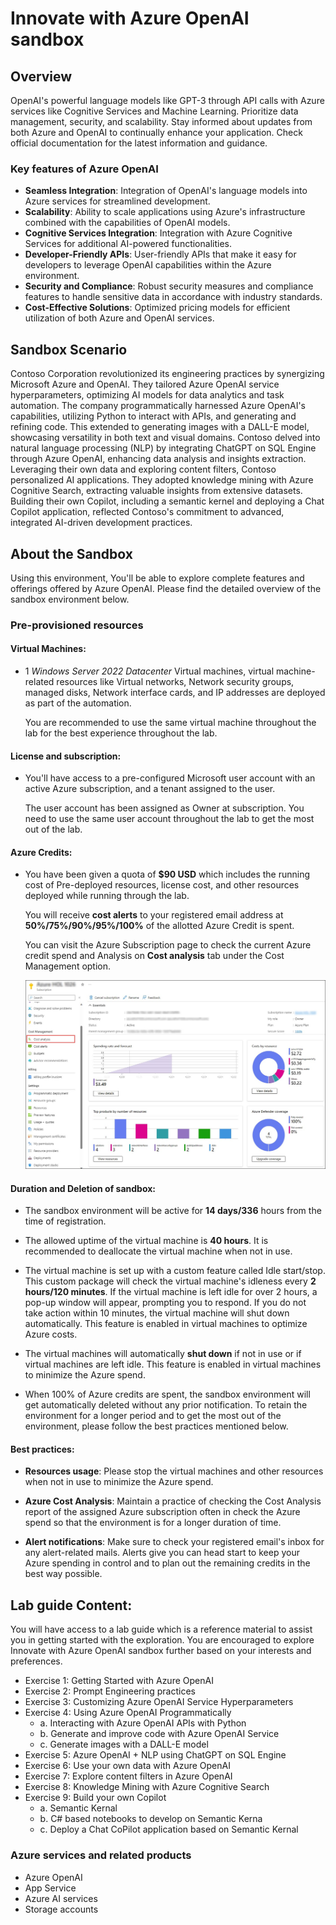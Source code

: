 # Innovate with Azure OpenAI sandbox

## Overview

OpenAI's powerful language models like GPT-3 through API calls with Azure services like Cognitive Services and Machine Learning. Prioritize data management, security, and scalability. Stay informed about updates from both Azure and OpenAI to continually enhance your application. Check official documentation for the latest information and guidance.

### Key features of Azure OpenAI

- **Seamless Integration**: Integration of OpenAI's language models into Azure services for streamlined development.
- **Scalability**: Ability to scale applications using Azure's infrastructure combined with the capabilities of OpenAI models.
- **Cognitive Services Integration**: Integration with Azure Cognitive Services for additional AI-powered functionalities.
- **Developer-Friendly APIs**: User-friendly APIs that make it easy for developers to leverage OpenAI capabilities within the Azure environment.
- **Security and Compliance**: Robust security measures and compliance features to handle sensitive data in accordance with industry standards.
- **Cost-Effective Solutions**: Optimized pricing models for efficient utilization of both Azure and OpenAI services.

## Sandbox Scenario

Contoso Corporation revolutionized its engineering practices by synergizing Microsoft Azure and OpenAI. They tailored Azure OpenAI service hyperparameters, optimizing AI models for data analytics and task automation. The company programmatically harnessed Azure OpenAI's capabilities, utilizing Python to interact with APIs, and generating and refining code. This extended to generating images with a DALL-E model, showcasing versatility in both text and visual domains. Contoso delved into natural language processing (NLP) by integrating ChatGPT on SQL Engine through Azure OpenAI, enhancing data analysis and insights extraction. Leveraging their own data and exploring content filters, Contoso personalized AI applications. They adopted knowledge mining with Azure Cognitive Search, extracting valuable insights from extensive datasets. Building their own Copilot, including a semantic kernel and deploying a Chat Copilot application, reflected Contoso's commitment to advanced, integrated AI-driven development practices.

## About the Sandbox

Using this environment, You'll be able to explore complete features and offerings offered by Azure OpenAI. Please find the detailed overview of the sandbox environment below.

### Pre-provisioned resources

#### **Virtual Machines**: 

- 1 *Windows Server 2022 Datacenter* Virtual machines, virtual machine-related resources like Virtual networks, Network security groups, managed disks, Network interface cards, and IP addresses are deployed as part of the automation.

  You are recommended to use the same virtual machine throughout the lab for the best experience throughout the lab.

#### **License and subscription**: 

- You'll have access to a pre-configured Microsoft user account with an active Azure subscription, and a tenant assigned to the user. 
   
  The user account has been assigned as Owner at subscription. You need to use the same user account throughout the lab to get the most out of the lab. 

#### **Azure Credits**: 

- You have been given a quota of **$90 USD** which includes the running cost of Pre-deployed resources, license cost, and other resources deployed while running through the lab.

  You will receive **cost alerts** to your registered email address at **50%/75%/90%/95%/100%** of the allotted Azure Credit is spent.

  You can visit the Azure Subscription page to check the current Azure credit spend and Analysis on **Cost analysis** tab under the Cost Management option.

  ![Picture 1](media/o1.jpg)

#### **Duration and Deletion of sandbox**:  

- The sandbox environment will be active for **14 days/336** hours from the time of registration. 
- The allowed uptime of the virtual machine is **40 hours**. It is recommended to deallocate the virtual machine when not in use.
- The virtual machine is set up with a custom feature called Idle start/stop. This custom package will check the virtual machine's idleness every **2 hours/120 minutes**. If the virtual machine is left idle for over 2 hours, a pop-up window will appear, prompting you to respond. If you do not take action within 10 minutes, the virtual machine will shut down automatically.  This feature is enabled in virtual machines to optimize Azure costs.

- The virtual machines will automatically **shut down** if not in use or if virtual machines are left idle. This feature is enabled in virtual machines to minimize the Azure spend.
- When 100% of Azure credits are spent, the sandbox environment will get automatically deleted without any prior notification. To retain the environment for a longer period and to get the most out of the environment, please follow the best practices mentioned below.

#### **Best practices**: 

- **Resources usage**: Please stop the virtual machines and other resources when not in use to minimize the Azure spend.

- **Azure Cost Analysis**: Maintain a practice of checking the Cost Analysis report of the assigned Azure subscription often in check the Azure spend so that the environment is for a longer duration of time.

- **Alert notifications**: Make sure to check your registered email's inbox for any alert-related mails. Alerts give you can head start to keep your Azure spending in control and to plan out the remaining credits in the best way possible.

## Lab guide Content:

You will have access to a lab guide which is a reference material to assist you in getting started with the exploration. You are encouraged to explore Innovate with Azure OpenAI sandbox further based on your interests and preferences.

- Exercise 1: Getting Started with Azure OpenAI
- Exercise 2: Prompt Engineering practices
- Exercise 3: Customizing Azure OpenAI Service Hyperparameters
- Exercise 4: Using Azure OpenAI Programmatically  
    - a. Interacting with Azure OpenAI APIs with Python
    - b. Generate and improve code with Azure OpenAI Service
    - c. Generate images with a DALL-E model
- Exercise 5: Azure OpenAI + NLP using ChatGPT on SQL Engine
- Exercise 6: Use your own data with Azure OpenAI
- Exercise 7: Explore content filters in Azure OpenAI
- Exercise 8: Knowledge Mining with Azure Cognitive Search
- Exercise 9: Build your own Copilot
    - a. Semantic Kernal
    - b. C# based notebooks to develop on Semantic Kerna
    - c. Deploy a Chat CoPilot application based on Semantic Kernal 

### Azure services and related products  

- Azure OpenAI
- App Service
- Azure AI services
- Storage accounts
